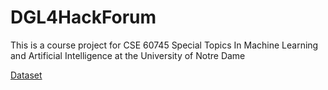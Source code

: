 # DGL4HackForum
This is a course project for CSE 60745 Special Topics In Machine Learning and Artificial Intelligence at the University of Notre Dame

[Dataset](https://docs.google.com/spreadsheets/d/172mQVb8lgRk5faoEMZvYgKDDYPtmqRRz8carLfXacxI/edit?usp=sharing)
